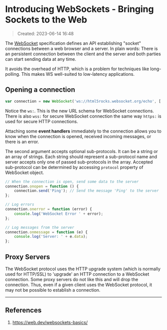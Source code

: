 # Introducing WebSockets - Bringing Sockets to the Web
> Created: 2023-06-14 16:48

The [WebSocket](http://dev.w3.org/html5/websockets/) specification defines an API establishing "socket" connections between a web browser and a server. In plain words: There is an persistent connection between the client and the server and both parties can start sending data at any time. 

It avoids the overhead of HTTP, which is a problem for techniques like long-polling. This makes WS well-suited to low-latency applications.

## Opening a connection

```js
var connection = new WebSocket('ws://html5rocks.websocket.org/echo', ['soap', 'xmpp']);
```

Notice the `ws:`. This is the new URL schema for WebSocket connections. There is also `wss:` for secure WebSocket connection the same way `https:` is used for secure HTTP connections.

Attaching some **event handlers** immediately to the connection allows you to know when the connection is opened, received incoming messages, or there is an error.

The second argument accepts optional sub-protocols. It can be a string or an array of strings. Each string should represent a sub-protocol name and server accepts only one of passed sub-protocols in the array. Accepted sub-protocol can be determined by accessing `protocol` property of WebSocket object.

```js
// When the connection is open, send some data to the server
connection.onopen = function () {
	connection.send('Ping'); // Send the message 'Ping' to the server
};

// Log errors
connection.onerror = function (error) {
	console.log('WebSocket Error ' + error);
};

// Log messages from the server
connection.onmessage = function (e) {
	console.log('Server: ' + e.data);
};
```

## Proxy Servers

The WebSocket protocol uses the HTTP upgrade system (which is normally used for HTTP/SSL) to 'upgrade' an HTTP connection to a WebSocket connection. Some proxy servers do not like this and will drop the connection. Thus, even if a given client uses the WebSocket protocol, it may not be possible to establish a connection.



----

## References
1. https://web.dev/websockets-basics/